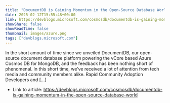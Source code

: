 ```yaml
---
title: "DocumentDB is Gaining Momentum in the Open-Source Database World"
date: 2025-02-12T15:55:48+00:00
link: https://devblogs.microsoft.com/cosmosdb/documentdb-is-gaining-momentum-in-the-open-source-database-world
showShare: false
showReadTime: false
thumbnail: images/azure.png
tags: ["devblogs.microsoft.com"]
---
```

In the short amount of time since we unveiled DocumentDB, our open-source document database platform powering the vCore based Azure Cosmos DB for MongoDB, and the feedback has been nothing short of phenomenal. In this short time, we’ve received a lot of attention from tech media and community members alike. Rapid Community Adoption Developers and […]

- Link to article: https://devblogs.microsoft.com/cosmosdb/documentdb-is-gaining-momentum-in-the-open-source-database-world